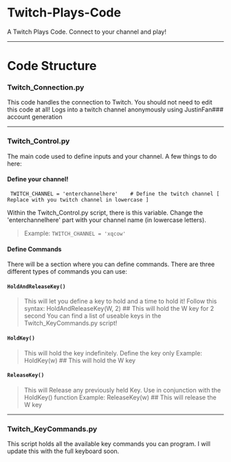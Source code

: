 # Twitch-Plays-Code
A Twitch Plays Code. Connect to your channel and play! 

_____________________
# Code Structure

### Twitch_Connection.py
This code handles the connection to Twitch. You should not need to edit this code at all! Logs into a twitch channel anonymously using JustinFan### account generation
_____________________
### Twitch_Control.py
The main code used to define inputs and your channel. A few things to do here:

#### Define your channel! 
``` TWITCH_CHANNEL = 'enterchannelhere'    # Define the twitch channel [ Replace with you twitch channel in lowercase ]```

Within the Twitch_Control.py script, there is this variable. Change the 'enterchannelhere' part with your channel name (in lowercase letters). 

> Example: ``` TWITCH_CHANNEL = 'xqcow' ```

#### Define Commands

There will be a section where you can define commands. There are three different types of commands you can use:
#### ```HoldAndReleaseKey()```
> This will let you define a key to hold and a time to hold it! Follow this syntax:
> HoldAndReleaseKey(W, 2) ## This will hold the W key for 2 second
> You can find a list of useable keys in the Twitch_KeyCommands.py script!
#### ```HoldKey()```
> This will hold the key indefinitely. Define the key only
> Example: HoldKey(w) ## This will hold the W key
#### ```ReleaseKey()```
> This will Release any previously held Key. Use in conjunction with the HoldKey() function
> Example: ReleaseKey(w) ## This will release the W key

_____________________
### Twitch_KeyCommands.py
This script holds all the available key commands you can program. I will update this with the full keyboard soon. 
